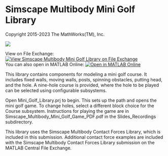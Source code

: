 # **Simscape Multibody Mini Golf Library**
Copyright 2015-2023 The MathWorks(TM), Inc.

![](Animations/Mini_Golf_Hole_6_Anim.png)

View on File Exchange: [![View Simscape Multibody Mini Golf Library on File Exchange](https://www.mathworks.com/matlabcentral/images/matlab-file-exchange.svg)](https://www.mathworks.com/matlabcentral/fileexchange/36541-simscape-multibody-mini-golf-library)  
You can also open in MATLAB Online: [![Open in MATLAB Online](https://www.mathworks.com/images/responsive/global/open-in-matlab-online.svg)](https://matlab.mathworks.com/open/github/v1?repo=mathworks/Simscape-Multibody-Mini-Golf&project=Mini_Golf_Library.prj)

This library contains components for modeling a mini golf course.  It includes
fixed walls, moving walls, posts, spinning obstacles, putting head, and the hole.
A nine-hole course is provided, where the hole to be played can be selected
using configurable subsystems. 

Open Mini_Golf_Library.prj to begin.  This sets up the path and opens the mini golf game.
To change holes, select a different block choice for the Course subsystem.
Instructions for playing the game are in Simscape_Multibody_Mini_Golf_Game_PDF.pdf
in the Slides_Recordings subdirectory.

This library uses the Simscape Multibody Contact Forces Library, which is
included in this submission.  Additional contact force examples
are included with the Simscape Multibody Contact Forces Library submission
on the MATLAB Central File Exchange.

